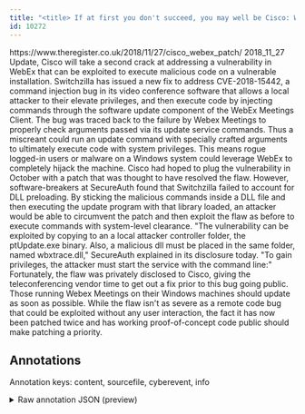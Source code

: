```yaml
---
title: "<title> If at first you don't succeed, you may well be Cisco: WebEx patch needs its own patch </title>"
id: 10272
---
```


<title> If at first you don't succeed, you may well be Cisco: WebEx patch needs its own patch </title>
<source> https://www.theregister.co.uk/2018/11/27/cisco_webex_patch/ </source>
<date> 2018_11_27 </date>
<text>
Update, Cisco will take a second crack at addressing a vulnerability in WebEx that can be exploited to execute malicious code on a vulnerable installation.
Switchzilla has issued a new fix to address CVE-2018-15442, a command injection bug in its video conference software that allows a local attacker to their elevate privileges, and then execute code by injecting commands through the software update component of the WebEx Meetings Client.
The bug was traced back to the failure by Webex Meetings to properly check arguments passed via its update service commands. Thus a miscreant could run an update command with specially crafted arguments to ultimately execute code with system privileges. This means rogue logged-in users or malware on a Windows system could leverage WebEx to completely hijack the machine.
Cisco had hoped to plug the vulnerability in October with a patch that was thought to have resolved the flaw. However, software-breakers at SecureAuth found that Switchzilla failed to account for DLL preloading.
By sticking the malicious commands inside a DLL file and then executing the update program with that library loaded, an attacker would be able to circumvent the patch and then exploit the flaw as before to execute commands with system-level clearance.
"The vulnerability can be exploited by copying to an a local attacker controller folder, the ptUpdate.exe binary. Also, a malicious dll must be placed in the same folder, named wbxtrace.dll," SecureAuth explained in its disclosure today.
"To gain privileges, the attacker must start the service with the command line:"
Fortunately, the flaw was privately disclosed to Cisco, giving the teleconferencing vendor time to get out a fix prior to this bug going public. Those running Webex Meetings on their Windows machines should update as soon as possible.
While the flaw isn't as severe as a remote code bug that could be exploited without any user interaction, the fact it has now been patched twice and has working proof-of-concept code public should make patching a priority.
</text>



## Annotations

Annotation keys: content, sourcefile, cyberevent, info

<details>
<summary>Raw annotation JSON (preview)</summary>

```json
{
  "content": "Update, Cisco will take a second crack at addressing a vulnerability in WebEx that can be exploited to execute malicious code on a vulnerable installation. Switchzilla has issued a new fix to address CVE-2018-15442, a command injection bug in its video conference software that allows a local attacker to their elevate privileges, and then execute code by injecting commands through the software update component of the WebEx Meetings Client. The bug was traced back to the failure by Webex Meetings to properly check arguments passed via its update service commands. Thus a miscreant could run an update command with specially crafted arguments to ultimately execute code with system privileges. This means rogue logged-in users or malware on a Windows system could leverage WebEx to completely hijack the machine. Cisco had hoped to plug the vulnerability in October with a patch that was thought to have resolved the flaw. However, software-breakers at SecureAuth found that Switchzilla failed to account for DLL preloading. By sticking the malicious commands inside a DLL file and then executing the update program with that library loaded, an attacker would be able to circumvent the patch and then exploit the flaw as before to execute commands with system-level clearance. \"The vulnerability can be exploited by copying to an a local attacker controller folder, the ptUpdate.exe binary. Also, a malicious dll must be placed in the same folder, named wbxtrace.dll,\" SecureAuth explained in its disclosure today. \"To gain privileges, the attacker must start the service with the command line:\" Fortunately, the flaw was privately disclosed to Cisco, giving the teleconferencing vendor time to get out a fix prior to this bug going public. Those running Webex Meetings on their Windows machines should update as soon as possible. While the flaw isn't as severe as a remote code bug that could be exploited without any user interaction, the fact it has now been patched twice and has working proof-of-concept code public should make patching a priority.",
  "sourcefile": "10272.txt",
  "cyberevent": {
    "hopper": [
      {
        "index": 0,
        "relation": "Same",
        "events": [
          {
            "index": "E13",
            "type": "Vulnerability-related",
            "realis": "Actual",
            "nugget": {
              "startOffset": 2036,
              "index": "T39",
              "endOffset": 2044,
              "text": "patching"
            },
            "argument": [
              {
                "index": "T38",
                "text": "proof-of-concept code",
                "endOffset": 2016,
                "role": {
                  "type": "Vulnerability"
                },
                "startOffset": 1995,
                "type": "Vulnerability"
              }
            ],
            "subtype": "PatchVulnerability"
          },
          {
            "index": "E8",
            "type": "Vulnerability-related",
            "realis": "Actual",
            "nugget": {
              "startOffset": 1952,
              "index": "T27",
              "endOffset": 1972,
              "text": "has now been patched"
            },
            "argument": [
              {
                "index": "T26",
                "text": "it",
                "endOffset": 1951,
                "role": {
                  "type": "Vulnerability"
                },
                "startOffset": 1949,
                "type": "Vulnerability"
              },
              {
                "index": "T29",
                "text": "a remote code bug",
                "endOffset": 1885,
                "role": {
                  "type": "Vulnerability"
                },
                "startOffset": 1868,
                "type": "Vulnerability"
              },
              {
                "index": "T28",
                "text": "the flaw",
                "endOffset": 1848,
                "role": {
             
```
</details>
